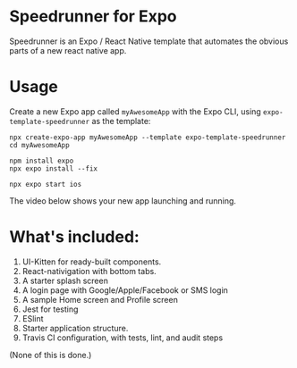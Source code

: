 # Speedrunner for Expo

Speedrunner is an Expo / React Native template that automates the obvious parts of a new react native app. 

# Usage

Create a new Expo app called `myAwesomeApp` with the Expo CLI, using `expo-template-speedrunner` as the template:

```shell
npx create-expo-app myAwesomeApp --template expo-template-speedrunner
cd myAwesomeApp

npm install expo
npx expo install --fix

npx expo start ios
```

The video below shows your new app launching and running.

# What's included:

1. UI-Kitten for ready-built components.
2. React-nativigation with bottom tabs.
3. A starter splash screen
4. A login page with Google/Apple/Facebook or SMS login 
5. A sample Home screen and Profile screen
6. Jest for testing
7. ESlint 
8. Starter application structure.
9. Travis CI configuration, with tests, lint, and audit steps

(None of this is done.)